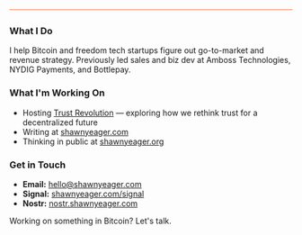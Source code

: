 ![](brand-bar.svg)

### What I Do

I help Bitcoin and freedom tech startups figure out go-to-market and revenue strategy. Previously led sales and biz dev at Amboss Technologies, NYDIG Payments, and Bottlepay.

### What I'm Working On

- Hosting [Trust Revolution](https://trustrevolution.co) — exploring how we rethink trust for a decentralized future
- Writing at [shawnyeager.com](https://shawnyeager.com)
- Thinking in public at [shawnyeager.org](https://shawnyeager.org)

### Get in Touch

- **Email:** [hello@shawnyeager.com](mailto:hello@shawnyeager.com)
- **Signal:** [shawnyeager.com/signal](https://shawnyeager.com/signal)
- **Nostr:** [nostr.shawnyeager.com](https://nostr.shawnyeager.com)

Working on something in Bitcoin? Let's talk.
